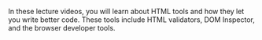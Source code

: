 In these lecture videos, you will learn about HTML tools and how they let you write better code. These tools include HTML validators, DOM Inspector, and the browser developer tools.

